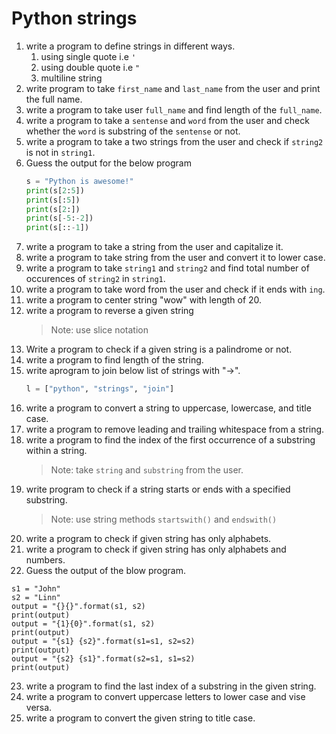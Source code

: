 # Python strings

1. write a program to define strings in different ways.
    1. using single quote i.e `'`
    2. using double quote i.e `"`
    3. multiline string
2. write program to take `first_name` and `last_name` from the user and print the full name.
3. write a program to take user `full_name` and find length of the `full_name`.
4. write a program to take a `sentense` and `word` from the user and check whether the `word` is substring of the `sentense` or not.
5. write a program to take a two strings from the user and check if `string2` is not in `string1`.
6. Guess the output for the below program
   ```python
   s = "Python is awesome!"
   print(s[2:5])
   print(s[:5])
   print(s[2:])
   print(s[-5:-2])
   print(s[::-1])
   ```
7. write a program to take a string from the user and capitalize it.
8. write a program to take string from the user and convert it to lower case.
9. write a program to take `string1` and `string2` and find total number of occurences of `string2` in `string1`.
10. write a program to take word from the user and check if it ends with `ing`.
11. write a program to center string "wow" with length of 20.
12. write a program to reverse a given string
    > Note: use slice notation
13. Write a program to check if a given string is a palindrome or not.
14. write a program to find length of the string.
15. write aprogram to join below list of strings with "->".
    ```python
    l = ["python", "strings", "join"]
    ```
16. write a program to convert a string to uppercase, lowercase, and title case.
17. write a program to remove leading and trailing whitespace from a string.
18. write a program to find the index of the first occurrence of a substring within a string.
    > Note: take `string` and `substring` from the user.
19. write program to check if a string starts or ends with a specified substring.
    > Note: use string methods `startswith()` and `endswith()`
20. write a program to check if given string has only alphabets.
21. write a program to check if given string has only alphabets and numbers.
22. Guess the output of the blow program.
   ```
   s1 = "John"
   s2 = "Linn"
   output = "{}{}".format(s1, s2)
   print(output)
   output = "{1}{0}".format(s1, s2)
   print(output)
   output = "{s1} {s2}".format(s1=s1, s2=s2)
   print(output)
   output = "{s2} {s1}".format(s2=s1, s1=s2)
   print(output)
   ```
23. write a program to find the last index of a substring in the given string.
24. write a program to convert uppercase letters to lower case and vise versa.
25. write a  program to convert the given string to title case.
